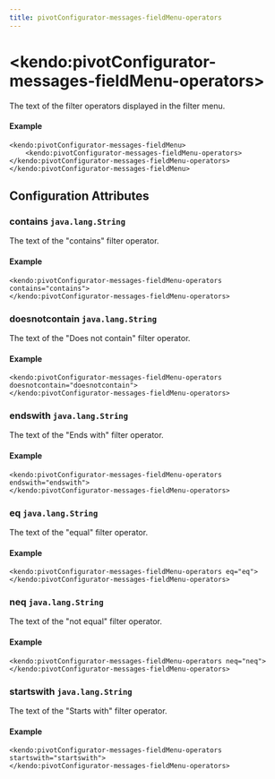 ```yaml
---
title: pivotConfigurator-messages-fieldMenu-operators
---
```


# \<kendo:pivotConfigurator-messages-fieldMenu-operators\>

The text of the filter operators displayed in the filter menu.

#### Example
    <kendo:pivotConfigurator-messages-fieldMenu>
        <kendo:pivotConfigurator-messages-fieldMenu-operators></kendo:pivotConfigurator-messages-fieldMenu-operators>
    </kendo:pivotConfigurator-messages-fieldMenu>

## Configuration Attributes

### contains `java.lang.String`

The text of the "contains" filter operator.

#### Example
    <kendo:pivotConfigurator-messages-fieldMenu-operators contains="contains">
    </kendo:pivotConfigurator-messages-fieldMenu-operators>

### doesnotcontain `java.lang.String`

The text of the "Does not contain" filter operator.

#### Example
    <kendo:pivotConfigurator-messages-fieldMenu-operators doesnotcontain="doesnotcontain">
    </kendo:pivotConfigurator-messages-fieldMenu-operators>

### endswith `java.lang.String`

The text of the "Ends with" filter operator.

#### Example
    <kendo:pivotConfigurator-messages-fieldMenu-operators endswith="endswith">
    </kendo:pivotConfigurator-messages-fieldMenu-operators>

### eq `java.lang.String`

The text of the "equal" filter operator.

#### Example
    <kendo:pivotConfigurator-messages-fieldMenu-operators eq="eq">
    </kendo:pivotConfigurator-messages-fieldMenu-operators>

### neq `java.lang.String`

The text of the "not equal" filter operator.

#### Example
    <kendo:pivotConfigurator-messages-fieldMenu-operators neq="neq">
    </kendo:pivotConfigurator-messages-fieldMenu-operators>

### startswith `java.lang.String`

The text of the "Starts with" filter operator.

#### Example
    <kendo:pivotConfigurator-messages-fieldMenu-operators startswith="startswith">
    </kendo:pivotConfigurator-messages-fieldMenu-operators>

